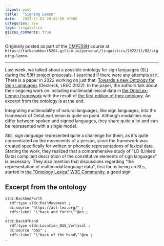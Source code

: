 ```yaml
---
layout: post
title:  "Signing Lemon"
date:   2022-11-02 20:42:50 +0300
categories: ssw
tags: linguistics
giscus_comments: true
---
```


Originally posted as part of the [CMPE58H](https://cmpe.boun.edu.tr/courses/cmpe58h) course at `https://furkanakkurt5204.gitlab.io/personal/linguistics/2022/11/02/signing-lemon`.

---

Last week, we talked about a possible ontology for sign languages (SL) during the 58H project proposals. I searched if there were any attempts at it. There is a paper in 2022 working on just that, [Towards a new Ontology for Sign Languages](https://aclanthology.org/2022.lrec-1.423) (Declerck, LREC 2022). In the paper, the authors talk about their ongoing work on including multimodal lexical data in [the OntoLex-Lemon framework](https://www.w3.org/2019/09/lexicog) with the result of [the first edition of their ontology](https://github.com/Declerck/sl-onto). An excerpt from the ontology is at the end.

Integrating multimodality of natural languages, like sign languages, into the framework of OntoLex-Lemon is quite on point. Although modalities may differ between spoken and signed languages, they share quite a lot and can be represented with a single model.

Still, _sign language_ represented quite a challenge for them, as it's quite concentrated on the movements of a person, since the framework was created specifically for written or phonetic representations of lexical data. Starting the work, they realized that a comprehensive study of "LD (Linked Data) compliant description of the constitutive elements of sign languages" is necessary. They also mention that discussions regarding "the representation of multimodal language data", first focus being on SLs, started in [the “Ontology Lexica” W3C Community](https://www.w3.org/community/ontolex), a good sign.

## Excerpt from the ontology

```rdf
sldc:BackAndForth
  rdf:type sldc:PathMovement ;
  dc:source "https://asl-lex.org/" ;
  rdfs:label "\"back and forth\""@en ;
.
sldc:BackOfHand
  rdf:type sldc:Location_DGS_Vertical ;
  dc:source "DGS" ;
  rdfs:label "\"back of the hand\""@en ;
.
```
